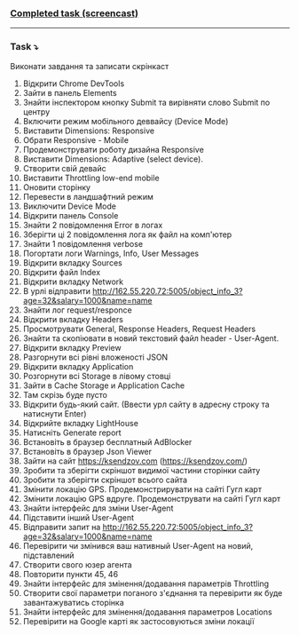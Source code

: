 ### [Completed task (screencast)](https://drive.google.com/file/d/1cq5XDlCart_eWRzS99wBu-Dk-KPQ_5UN/view?usp=share_link)
---
### Task ⤵️
Виконати завдання та записати скрінкаст

 1. Відкрити Chrome DevTools
 2. Зайти в панель Elements
 3. Знайти інспектором кнопку Submit та вирівняти слово Submit по центру
 4. Включити режим мобільного деввайсу (Device Mode)
 5. Виставити Dimensions: Responsive 
 6. Обрати Responsive - Mobile
 7. Продемонструвати роботу дизайна Responsive
 8. Виставити Dimensions: Adaptive (select device).
 9. Створити свій девайс
 10. Виставити Throttling low-end mobile
 11. Оновити сторінку
 12. Перевести в ландшафтний режим
 13. Виключити Device Mode
 14. Відкрити панель Console
 15. Знайти 2 повідомлення Error в логах
 16. Зберігти ці 2 повідомлення лога як файл на комп'ютер
 17. Знайти 1 повідомлення verbose
 18. Погортати логи Warnings, Info, User Messages
 19. Відкрити вкладку Sources
 20. Відкрити файл Index
 21. Відкрити вкладку Network
 22. В урлі відправити http://162.55.220.72:5005/object_info_3?age=32&salary=1000&name=name
 23. Знайти лог request/responce  
 24. Відкрити вкладку Headers
 25. Просмотрувати General, Response Headers, Request Headers
 26. Знайти та скопіювати в новий текстовий файл header - User-Agent.
 27. Відкрити вкладку Preview
 28. Разгорнути всі рівні вложеності JSON
 29. Відкрити вкладку Application
 30. Розгорнути всі Storage в лівому стовці
 31. Зайти в Cache Storage и Application Cache
 32. Там скрізь буде пусто
 33. Відкрити будь-який сайт. (Ввести урл сайту в адресну строку та натиснути Enter)
 34. Відкрийте вкладку LightHouse
 35. Натисніть Generate report
 36. Встановіть в браузер бесплатный AdBlocker
 37. Встановіть в браузер Json Viewer
 38. Зайти на сайт https://ksendzov.com (https://ksendzov.com/)
 39. Зробити та зберігти скріншот видимої частини сторінки сайту
 40. Зробити та зберігти скріншот всього сайта
 41. Змінити локацію GPS. Продемонстрирувати на сайті Гугл карт
 42. Змінити локацію GPS вдруге. Продемонструвати на сайті Гугл карт
 43. Знайти інтерфейс для зміни User-Agent
 44. Підставити інший User-Agent
 45. Відправити запит на http://162.55.220.72:5005/object_info_3?age=32&salary=1000&name=name
 46. Перевірити чи змінився ваш нативный User-Agent на новий, підставлений
 47. Створити свого юзер агента
 48. Повторити пункти 45, 46
 49. Знайти інтерфейс для змінення/додавання параметрів Throttling
 50. Створити свої параметри поганого з'єднання та перевірити як буде завантажуватись сторінка
 51. Знайти інтерфейс для змінення/додавання параметров Locations
 52. Перевірити на Google карті як застосовуються зміни локації
